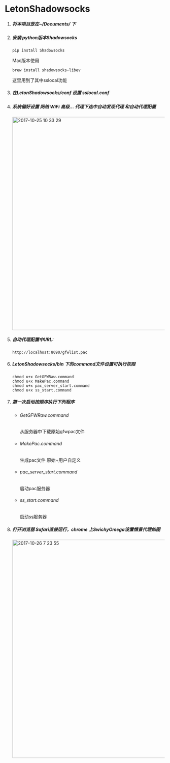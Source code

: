 # LetonShadowsocks

1. ##### 将本项目放在~/Documents/ 下

   
2. ##### 安装 python版本Shadowsocks

   ```pip install Shadowsocks```
   
   Mac版本使用
   
   ```brew install shadowsocks-libev```

   这里用到了其中sslocal功能

3. ##### 在LetonShadowsocks/conf 设置 sslocal.conf 

4. ##### 系统偏好设置 网络 WiFi 高级… 代理下选中自动发现代理 和自动代理配置

   <img width="670" alt="2017-10-25 10 33 29" src="https://user-images.githubusercontent.com/13915235/32005746-a1503ee6-b9d7-11e7-8941-14043d5c778c.png">

5. ##### 自动代理配置中URL:

   ```
   http://localhost:8090/gfwlist.pac 
   ```

6. ##### LetonShadowsocks/bin 下的command文件设置可执行权限

   ```
   chmod u+x GetGFWRaw.command
   chmod u+x MakePac.command
   chmod u+x pac_server_start.command
   chmod u+x ss_start.command
   ```

7. ##### 第一次启动按顺序执行下列程序

   - ###### GetGFWRaw.command

     从服务器中下载原始gfwpac文件

   - ###### MakePac.command

     生成pac文件 原始+用户自定义

   - ###### pac_server_start.command

     启动pac服务器

   - ###### ss_start.command

     启动ss服务器

8. ##### 打开浏览器 Safari直接运行，chrome 上SwichyOmega设置情景代理如图

   <img width="686" alt="2017-10-26 7 23 55" src="https://user-images.githubusercontent.com/13915235/32051066-ca9bdb8a-ba85-11e7-9c4b-1874520f51fe.png">
